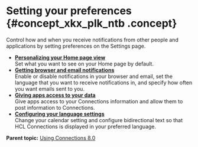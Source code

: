 # Setting your preferences {#concept_xkx_plk_ntb .concept}

Control how and when you receive notifications from other people and applications by setting preferences on the Settings page.

-   **[Personalizing your Home page view](../profiles/c_pers_personalize_homepage.md)**  
Set what you want to see on your Home page by default.
-   **[Getting browser and email notifications](../profiles/c_pers_getting_notifications.md)**  
Enable or disable notifications in your browser and email, set the language that you want to receive notifications in, and specify how often you want emails sent to you.
-   **[Giving apps access to your data](../eucommon/c_eucommon_authorization.md)**  
Give apps access to your Connections information and allow them to post information to Connections.
-   **[Configuring your language settings](../eucommon/t_eucommon_change_lang.md)**  
Change your calendar setting and configure bidirectional text so that HCL Connections is displayed in your preferred language.

**Parent topic:** [Using Connections 8.0](../welcome/welcome_end_user.md)

